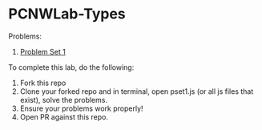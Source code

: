 # PCNWLab-Types

Problems:

1. [Problem Set 1](./pset1.js)


To complete this lab, do the following:

1. Fork this repo
2. Clone your forked repo and in terminal, open pset1.js (or all js files that exist), solve the problems.
3. Ensure your problems work properly!
4. Open PR against this repo.
